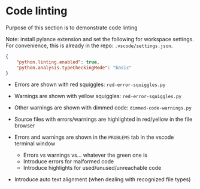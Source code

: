 # Code linting

Purpose of this section is to demonstrate code linting

Note: install pylance extension and set the following for workspace settings. For convenience, this is already in the repo: `.vscode/settings.json`.

```json
{
    "python.linting.enabled": true,
    "python.analysis.typeCheckingMode": "basic"
}
```

* Errors are shown with red squiggles: `red-error-squiggles.py`
* Warnings are shown with yellow squiggles: `red-error-squiggles.py`
* Other warnings are shown with dimmed code: `dimmed-code-warnings.py`
* Source files with errors/warnings are highlighted in red/yellow in the file browser
* Errors and warnings are shown in the `PROBLEMS` tab in the vscode terminal window


  * Errors vs warnings vs... whatever the green one is
  * Introduce errors for malformed code
  * Introduce highlights for used/unused/unreachable code
* Introduce auto text alignment (when dealing with recognized file types)